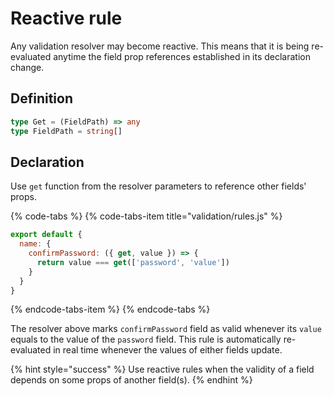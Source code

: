 # Reactive rule

Any validation resolver may become reactive. This means that it is being re-evaluated anytime the field prop references established in its declaration change.

## Definition

```typescript
type Get = (FieldPath) => any
type FieldPath = string[]
```

## Declaration

Use `get` function from the resolver parameters to reference other fields' props.

{% code-tabs %}
{% code-tabs-item title="validation/rules.js" %}
```javascript
export default {
  name: {
    confirmPassword: ({ get, value }) => {
      return value === get(['password', 'value'])
    }
  }
}
```
{% endcode-tabs-item %}
{% endcode-tabs %}

The resolver above marks `confirmPassword` field as valid whenever its `value` equals to the value of the `password` field. This rule is automatically re-evaluated in real time whenever the values of either fields update.

{% hint style="success" %}
Use reactive rules when the validity of a field depends on some props of another field\(s\).
{% endhint %}

